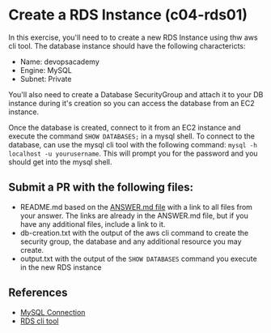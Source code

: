 # Create a RDS Instance (c04-rds01)

In this exercise, you'll need to to create a new RDS Instance using thw aws cli tool. The database instance should have the following charactericts:
- Name: devopsacademy
- Engine: MySQL
- Subnet: Private

You'll also need to create a Database SecurityGroup and attach it to your DB instance during it's creation so you can access the database from an EC2 instance.

Once the database is created, connect to it from an EC2 instance and execute the command `SHOW DATABASES;` in a mysql shell. To connect to the database, can use the mysql cli tool with the following command: `mysql -h localhost -u yourusername`. This will prompt you for the password and you should get into the mysql shell.

## Submit a PR with the following files:
- README.md based on the [ANSWER.md file](ANSWER.md) with a link to all files from your answer. The links are already in the ANSWER.md file, but if you have any additional files, include a link to it.
- db-creation.txt with the output of the aws cli command to create the security group, the database and any additional resource you may create.
- output.txt with the output of the `SHOW DATABASES` command you execute in the new RDS instance 


## References
- [MySQL Connection](https://dev.mysql.com/doc/refman/8.0/en/connecting.html)
- [RDS cli tool](https://docs.aws.amazon.com/cli/latest/reference/rds/index.html#cli-aws-rds)
